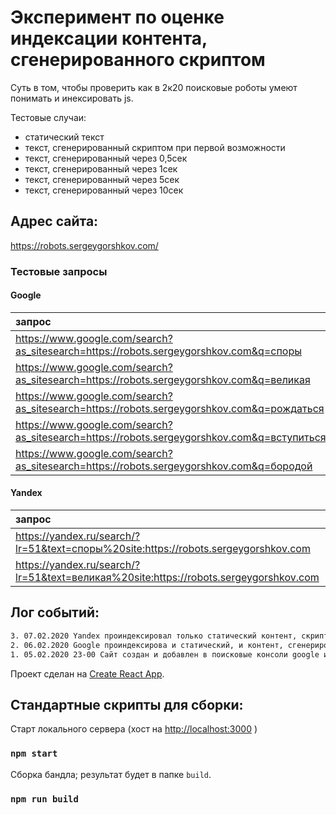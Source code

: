 # Эксперимент по оценке индексации контента, сгенерированного скриптом
Суть в том, чтобы проверить как в 2к20 поисковые роботы умеют понимать и инексировать js.

Тестовые случаи:
* статический текст
* текст, сгенерированный скриптом при первой возможности
* текст, сгенерированный через 0,5сек
* текст, сгенерированный через 1сек
* текст, сгенерированный через 5сек
* текст, сгенерированный через 10сек

## Адрес сайта:
https://robots.sergeygorshkov.com/
### Тестовые запросы
#### Google
| запрос | описание | результат |
| :--- | --- | --- |
| https://www.google.com/search?as_sitesearch=https://robots.sergeygorshkov.com&q=споры | статика | ✔ |
| https://www.google.com/search?as_sitesearch=https://robots.sergeygorshkov.com&q=великая | скрипт, 0сек | ✔ |
| https://www.google.com/search?as_sitesearch=https://robots.sergeygorshkov.com&q=рождаться | скрипт, 1сек | ✔ |
| https://www.google.com/search?as_sitesearch=https://robots.sergeygorshkov.com&q=вступиться | скрипт, 5сек | ✔ |
| https://www.google.com/search?as_sitesearch=https://robots.sergeygorshkov.com&q=бородой  | скрипт, 10сек | ❌ |

#### Yandex
| запрос | описание | результат |
| :--- | --- | --- |
| https://yandex.ru/search/?lr=51&text=споры%20site:https://robots.sergeygorshkov.com| статика | ✔ |
| https://yandex.ru/search/?lr=51&text=великая%20site:https://robots.sergeygorshkov.com| скрипт, 0сек | ❌ |

## Лог событий:
```bash 
3. 07.02.2020 Yandex проиндексировал только статический контент, скрипты проигнорированы.
2. 06.02.2020 Google проиндексирова и статический, и контент, сгенерированный скриптом в течение первых 5 секудн
1. 05.02.2020 23-00 Сайт создан и добавлен в поисковые консоли google и yandex
```

Проект сделан на [Create React App](https://github.com/facebook/create-react-app).

## Стандартные скрипты для сборки:

Старт локального сервера (хост на [http://localhost:3000](http://localhost:3000) )
### `npm start`

Сборка бандла; результат будет в папке `build`.
### `npm run build`
